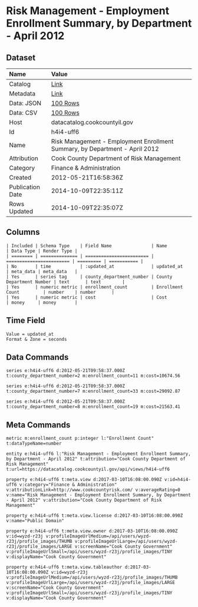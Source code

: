 # Risk Management - Employment Enrollment Summary, by Department - April 2012

## Dataset

| Name | Value |
| :--- | :---- |
| Catalog | [Link](https://catalog.data.gov/dataset/risk-management-employment-enrollment-summary-by-department-april-2012-7f27e) |
| Metadata | [Link](https://datacatalog.cookcountyil.gov/api/views/h4i4-uff6) |
| Data: JSON | [100 Rows](https://datacatalog.cookcountyil.gov/api/views/h4i4-uff6/rows.json?max_rows=100) |
| Data: CSV | [100 Rows](https://datacatalog.cookcountyil.gov/api/views/h4i4-uff6/rows.csv?max_rows=100) |
| Host | datacatalog.cookcountyil.gov |
| Id | h4i4-uff6 |
| Name | Risk Management - Employment Enrollment Summary, by Department - April 2012 |
| Attribution | Cook County Department of Risk Management |
| Category | Finance & Administration |
| Created | 2012-05-21T16:58:36Z |
| Publication Date | 2014-10-09T22:35:11Z |
| Rows Updated | 2014-10-09T22:35:07Z |

## Columns

```ls
| Included | Schema Type    | Field Name               | Name                     | Data Type | Render Type |
| ======== | ============== | ======================== | ======================== | ========= | =========== |
| No       | time           | :updated_at              | updated_at               | meta_data | meta_data   |
| Yes      | series tag     | county_department_number | County Department Number | text      | text        |
| Yes      | numeric metric | enrollment_count         | Enrollment Count         | number    | number      |
| Yes      | numeric metric | cost                     | Cost                     | money     | money       |
```

## Time Field

```ls
Value = updated_at
Format & Zone = seconds
```

## Data Commands

```ls
series e:h4i4-uff6 d:2012-05-21T09:58:37.000Z t:county_department_number=2 m:enrollment_count=11 m:cost=10674.56

series e:h4i4-uff6 d:2012-05-21T09:58:37.000Z t:county_department_number=7 m:enrollment_count=33 m:cost=29092.87

series e:h4i4-uff6 d:2012-05-21T09:58:37.000Z t:county_department_number=8 m:enrollment_count=19 m:cost=21563.41
```

## Meta Commands

```ls
metric m:enrollment_count p:integer l:"Enrollment Count" t:dataTypeName=number

entity e:h4i4-uff6 l:"Risk Management - Employment Enrollment Summary, by Department - April 2012" t:attribution="Cook County Department of Risk Management" t:url=https://datacatalog.cookcountyil.gov/api/views/h4i4-uff6

property e:h4i4-uff6 t:meta.view d:2017-03-10T16:08:00.090Z v:id=h4i4-uff6 v:category="Finance & Administration" v:attributionLink=http://www.cookcountyrisk.com/ v:averageRating=0 v:name="Risk Management - Employment Enrollment Summary, by Department - April 2012" v:attribution="Cook County Department of Risk Management"

property e:h4i4-uff6 t:meta.view.license d:2017-03-10T16:08:00.090Z v:name="Public Domain"

property e:h4i4-uff6 t:meta.view.owner d:2017-03-10T16:08:00.090Z v:id=wyzd-r23j v:profileImageUrlMedium=/api/users/wyzd-r23j/profile_images/THUMB v:profileImageUrlLarge=/api/users/wyzd-r23j/profile_images/LARGE v:screenName="Cook County Government" v:profileImageUrlSmall=/api/users/wyzd-r23j/profile_images/TINY v:displayName="Cook County Government"

property e:h4i4-uff6 t:meta.view.tableauthor d:2017-03-10T16:08:00.090Z v:id=wyzd-r23j v:profileImageUrlMedium=/api/users/wyzd-r23j/profile_images/THUMB v:profileImageUrlLarge=/api/users/wyzd-r23j/profile_images/LARGE v:screenName="Cook County Government" v:profileImageUrlSmall=/api/users/wyzd-r23j/profile_images/TINY v:displayName="Cook County Government"
```